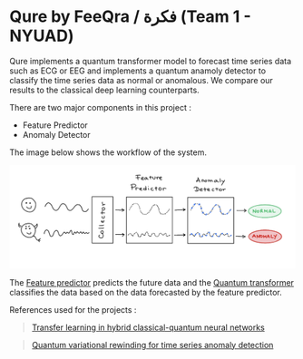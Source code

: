 #  Qure by FeeQra / فكرة (Team 1 - NYUAD)


Qure implements a quantum transformer model to forecast time series data such as ECG or EEG and implements a quantum anamoly detector to classify the time series data as normal or anomalous. We compare our results to the classical deep learning counterparts.

 
There are two major components in this project :

* Feature Predictor 
* Anomaly Detector 

The image below shows the workflow of the system.

![alt text](https://github.com/obliviateandsurrender/NYUAD-2023-FeeQra/blob/main/workflow.png)

The [Feature predictor](https://github.com/obliviateandsurrender/NYUAD-2023-FeeQra/blob/main/QRNN.ipynb) predicts the future data and the [Quantum transformer](https://github.com/obliviateandsurrender/NYUAD-2023-FeeQra/blob/main/QuantumSentenceTransformer.py) classifies the data based on the data forecasted by the feature predictor.

References used for the projects : 
> [Transfer learning in hybrid classical-quantum neural networks](https://arxiv.org/abs/1912.08278)

> [Quantum variational rewinding for time series anomaly detection](https://arxiv.org/pdf/2210.16438.pdf)
